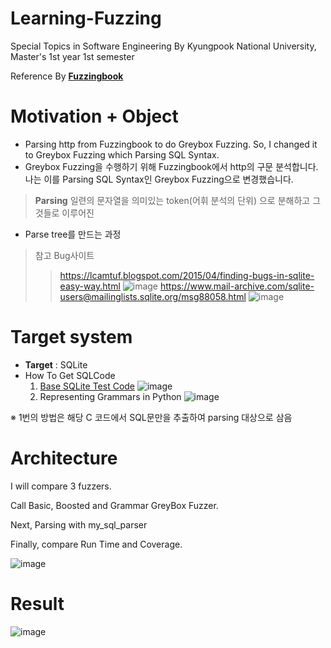 # Learning-Fuzzing
Special Topics in Software Engineering By Kyungpook National University, Master's 1st year 1st semester

Reference By [**Fuzzingbook**](https://www.fuzzingbook.org/)

# Motivation + Object
* Parsing http from Fuzzingbook to do Greybox Fuzzing.
So, I changed it to Greybox Fuzzing which Parsing SQL Syntax.
* Greybox Fuzzing을 수행하기 위해 Fuzzingbook에서 http의 구문 분석합니다.
나는 이를 Parsing SQL Syntax인 Greybox Fuzzing으로 변경했습니다.

> **Parsing** 일련의 문자열을 의미있는 token(어휘 분석의 단위) 으로 분해하고 그것들로 이루어진 


* Parse tree를 만드는 과정

> 참고 Bug사이트
>>  https://lcamtuf.blogspot.com/2015/04/finding-bugs-in-sqlite-easy-way.html
>> ![image](https://github.com/MJung-Jo/Learning-Fuzzing/assets/137114390/a20abd31-dd54-4f09-9ccf-1cdc5870847a)
>>  https://www.mail-archive.com/sqlite-users@mailinglists.sqlite.org/msg88058.html
>>  ![image](https://github.com/MJung-Jo/Learning-Fuzzing/assets/137114390/7e4a99b4-d6b6-48ab-a224-2aef178880ff)

# Target system

* **Target** :  SQLite
* How To Get SQLCode
  1. [Base SQLite Test Code](https://www.sqlite.org/src/file?name=test/fts3e.test&ci=eddc05e7bb31fae7)
![image](https://github.com/MJung-Jo/Learning-Fuzzing/assets/137114390/2f694b09-bcd4-4501-ac53-b69700c72b12)
  2. Representing Grammars in Python
     ![image](https://github.com/MJung-Jo/Learning-Fuzzing/assets/137114390/32446b7e-41f9-424d-97be-e16ea1208a65)


※ 1번의 방법은 해당 C 코드에서 SQL문만을 추출하여 parsing 대상으로 삼음

# Architecture

I will compare 3 fuzzers.

Call Basic, Boosted and Grammar GreyBox Fuzzer.

Next, Parsing with my_sql_parser

Finally, compare Run Time and Coverage.

![image](https://github.com/MJung-Jo/Learning-Fuzzing/assets/137114390/c4998c09-bea1-4f18-8d7e-82dc715d6682)

# Result

![image](https://github.com/MJung-Jo/Learning-Fuzzing/assets/137114390/69d588a4-6cb5-4975-b5bc-425bf095c58e)
